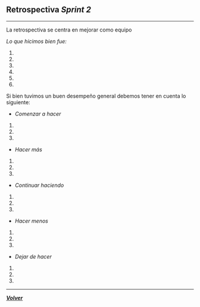 ## Retrospectiva *Sprint 2*
-----
La retrospectiva se centra en mejorar como equipo

*Lo que hicimos bien fue:*

1. 
2. 
3. 
4. 
5. 
6. 


Si bien tuvimos un buen desempeño general debemos tener en cuenta lo siguiente:

- *Comenzar a hacer*

1. 
2. 
3. 

- *Hacer más*

1. 
2. 
3. 

- *Continuar haciendo*

1. 
2. 
3. 

- *Hacer menos*

1.
2.
3.

- *Dejar de hacer*

1.
2.
3.

--------------------------------

[***Volver***](https://github.com/SebastianRaiquenParisi/proyectoIntegradorEquipo12/blob/main/RETRO.md)

